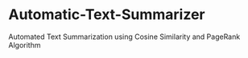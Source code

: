 # Automatic-Text-Summarizer
Automated Text Summarization using Cosine Similarity and PageRank Algorithm
